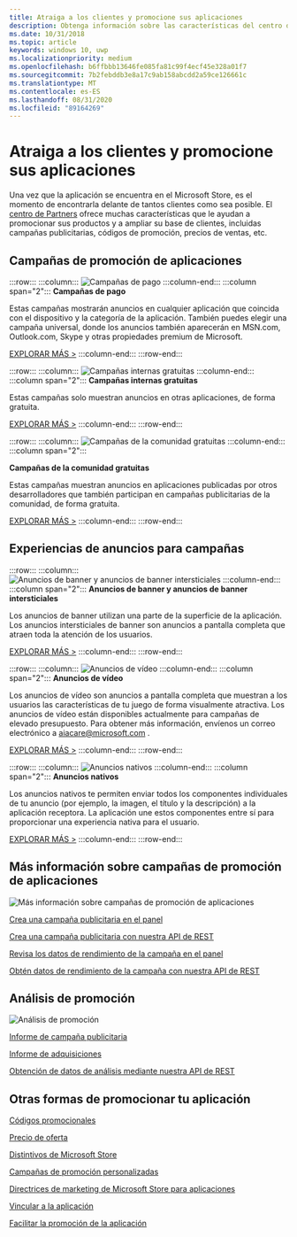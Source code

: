 ```yaml
---
title: Atraiga a los clientes y promocione sus aplicaciones
description: Obtenga información sobre las características del centro de Partners, como campañas publicitarias, códigos de promoción y precios de venta que le ayudarán a promocionar sus aplicaciones y atraer a los clientes.
ms.date: 10/31/2018
ms.topic: article
keywords: windows 10, uwp
ms.localizationpriority: medium
ms.openlocfilehash: b6ffbbb13646fe085fa81c99f4ecf45e328a01f7
ms.sourcegitcommit: 7b2febddb3e8a17c9ab158abcdd2a59ce126661c
ms.translationtype: MT
ms.contentlocale: es-ES
ms.lasthandoff: 08/31/2020
ms.locfileid: "89164269"
---
```

# <a name="attract-customers-and-promote-your-apps"></a>Atraiga a los clientes y promocione sus aplicaciones

Una vez que la aplicación se encuentra en el Microsoft Store, es el momento de encontrarla delante de tantos clientes como sea posible. El [centro de Partners](https://partner.microsoft.com/dashboard) ofrece muchas características que le ayudan a promocionar sus productos y a ampliar su base de clientes, incluidas campañas publicitarias, códigos de promoción, precios de ventas, etc.

## <a name="app-promotion-campaigns"></a>Campañas de promoción de aplicaciones

:::row:::
    :::column:::
        ![Campañas de pago](images/ads-paid-campaign.png)
    :::column-end:::
    :::column span="2":::
**Campañas de pago**

Estas campañas mostrarán anuncios en cualquier aplicación que coincida con el dispositivo y la categoría de la aplicación. También puedes elegir una campaña universal, donde los anuncios también aparecerán en MSN.com, Outlook.com, Skype y otras propiedades premium de Microsoft.

[EXPLORAR MÁS >](create-an-ad-campaign-for-your-app.md)
    :::column-end:::
:::row-end:::

:::row:::
    :::column:::
        ![Campañas internas gratuitas](images/ads-house-campaign.png)
    :::column-end:::
    :::column span="2":::
**Campañas internas gratuitas**

Estas campañas solo muestran anuncios en otras aplicaciones, de forma gratuita.

[EXPLORAR MÁS >](about-house-ads.md)
    :::column-end:::
:::row-end:::

:::row:::
    :::column:::
        ![Campañas de la comunidad gratuitas](images/ads-community-campaign.png)
    :::column-end:::
    :::column span="2":::
    
**Campañas de la comunidad gratuitas**

Estas campañas muestran anuncios en aplicaciones publicadas por otros desarrolladores que también participan en campañas publicitarias de la comunidad, de forma gratuita.

[EXPLORAR MÁS >](create-an-ad-campaign-for-your-app.md)
    :::column-end:::
:::row-end:::

## <a name="ad-experiences-for-campaigns"></a>Experiencias de anuncios para campañas

:::row:::
    :::column:::
        ![Anuncios de banner y anuncios de banner intersticiales](images/ads-ban-example.png)
    :::column-end:::
    :::column span="2":::
**Anuncios de banner y anuncios de banner intersticiales**

Los anuncios de banner utilizan una parte de la superficie de la aplicación. Los anuncios intersticiales de banner son anuncios a pantalla completa que atraen toda la atención de los usuarios.

[EXPLORAR MÁS >](../monetize/supported-ad-sizes-for-banner-ads.md)
    :::column-end:::
:::row-end:::

:::row:::
    :::column:::
        ![Anuncios de vídeo](images/ads-video-example.png)
    :::column-end:::
    :::column span="2":::
**Anuncios de vídeo**

Los anuncios de vídeo son anuncios a pantalla completa que muestran a los usuarios las características de tu juego de forma visualmente atractiva. Los anuncios de vídeo están disponibles actualmente para campañas de elevado presupuesto. Para obtener más información, envíenos un correo electrónico a aiacare@microsoft.com .

[EXPLORAR MÁS >](../monetize/interstitial-ads.md)
    :::column-end:::
:::row-end:::

:::row:::
    :::column:::
        ![Anuncios nativos](images/ads-native-example.png)
    :::column-end:::
    :::column span="2":::
**Anuncios nativos**

Los anuncios nativos te permiten enviar todos los componentes individuales de tu anuncio (por ejemplo, la imagen, el título y la descripción) a la aplicación receptora. La aplicación une estos componentes entre sí para proporcionar una experiencia nativa para el usuario.

[EXPLORAR MÁS >](../monetize/native-ads.md)
    :::column-end:::
:::row-end:::

## <a name="learn-more-about-app-promotion-campaigns"></a>Más información sobre campañas de promoción de aplicaciones

![Más información sobre campañas de promoción de aplicaciones](images/app-promotion-campaigns.png)

[Crea una campaña publicitaria en el panel](create-an-ad-campaign-for-your-app.md)

[Crea una campaña publicitaria con nuestra API de REST](../monetize/run-ad-campaigns-using-windows-store-services.md)

[Revisa los datos de rendimiento de la campaña en el panel](/windows/uwp/publish/ad-campaign-report)

[Obtén datos de rendimiento de la campaña con nuestra API de REST](../monetize/index.md)

## <a name="promotion-analytics"></a>Análisis de promoción

![Análisis de promoción](images/ads-promotion-analytics.png)

[Informe de campaña publicitaria](/windows/uwp/publish/ad-campaign-report)

[Informe de adquisiciones](acquisitions-report.md)

[Obtención de datos de análisis mediante nuestra API de REST](../monetize/access-analytics-data-using-windows-store-services.md)

## <a name="other-ways-to-promote-your-app"></a>Otras formas de promocionar tu aplicación

[Códigos promocionales](generate-promotional-codes.md)

[Precio de oferta](put-apps-and-add-ons-on-sale.md)

[Distintivos de Microsoft Store](https://developer.microsoft.com/store/badges)

[Campañas de promoción personalizadas](create-a-custom-app-promotion-campaign.md)

[Directrices de marketing de Microsoft Store para aplicaciones](app-marketing-guidelines.md)

[Vincular a la aplicación](link-to-your-app.md)

[Facilitar la promoción de la aplicación](make-your-app-easier-to-promote.md)